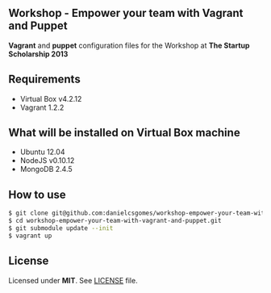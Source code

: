 ## Workshop - Empower your team with Vagrant and Puppet

**Vagrant** and **puppet** configuration files for the Workshop at **The Startup Scholarship 2013**

## Requirements
* Virtual Box v4.2.12
* Vagrant 1.2.2

## What will be installed on Virtual Box machine

* Ubuntu 12.04
* NodeJS v0.10.12
* MongoDB 2.4.5

## How to use
```bash
$ git clone git@github.com:danielcsgomes/workshop-empower-your-team-with-vagrant-and-puppet.git
$ cd workshop-empower-your-team-with-vagrant-and-puppet.git
$ git submodule update --init
$ vagrant up
``` 

## License
Licensed under **MIT**. See [LICENSE](https://github.com/danielcsgomes/workshop-empower-your-team-with-vagrant-and-puppet/blob/master/LICENSE) file.
